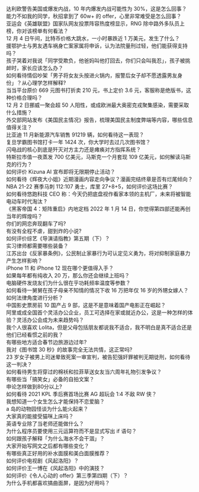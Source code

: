 达利欧警告美国或爆发内战，10 年内爆发内战可能性为 30%，这是怎么回事？  
能力不如我的同学，秋招拿到了 60w+ 的 offer，心里非常难受是怎么回事？  
亚运会《英雄联盟》国家队网友投票阵容热度榜显示，RNG 除中路外多队员上榜，你对该榜单有何看法？  
12 月 4 日午间，比特币价格大跳水，一小时暴跌近 1 万美元，发生了什么？  
援鄂护士与男友遇车祸身亡案家属将申诉，认为法院量刑过轻，他们能获得支持吗？  
孩子哭着对我说「同学受欺负，他爸妈叫他打回去，你们只会叫我忍」，孩子被挑衅时，家长应该怎么办？  
如何看待情侣吵架「男子将女友头按进火锅内，报警后女子却不愿透露男友身份」？从心理学怎样解释?  
当当平台原价 669 元图书打折卖 210 元，书上定价 3.6 元，客服称是绝版书，这种价格合理吗？  
12 月 2 日挪威一聚会超 50 人阳性，或成欧洲最大奥密克戎聚集感染，需要采取什么措施？  
外交部网站发布《美国民主情况》报告，梳理美国民主制度弊端等内容，哪些信息值得关注？  
比亚迪 11 月新能源汽车销售 91219 辆，如何看待这一表现？  
复旦学霸图书馆打卡一年 1424 次，你大学时去过几次图书馆？  
闪电战的核心到底是歼灭对方主力还是瘫痪对方指挥系统？  
特斯拉市值一夜蒸发 700 亿美元，马斯克一个月套现 109 亿美元，如何解读马斯克的行为？  
如何评价 Kizuna AI  宣布即将无限期停止活动？  
如何看待《辉夜大小姐》近期漫画内容走向争议？漫画完结终章是否有烂尾倾向？  
NBA 21-22 赛季马刺 112:107 勇士，库里 27+8+5，如何评价这场比赛？  
如何看待悠跑科技 CEO 称：今天仍把底盘视作看家本领的主机厂，未来将被智能电动车时代淘汰 ?  
《黑客帝国 4：矩阵重启》内地定档 2022 年 1 月 14 日，你觉得第四部还能再创当年的辉煌吗？  
你们的网恋奔现翻车了吗?  
有没有全程不虐，甜到炸的小说?  
如何评价综艺《导演请指教》第五期（下）？  
实习律师都需要哪些装备？  
江苏出台《反家暴条例》，公民制止家暴行为可认定见义勇为，将对抑制家庭暴力产生怎样影响？  
iPhone 11 和 iPhone 12 现在哪个更值得入手？  
如果每年都有纯收入 20 万，那么你还会继续上班吗？  
电脑硬件发烧友们为什么很在乎功耗频率温度等参数？  
如何看待一舅舅在孩子母亲不知情的情况下收 16 万把年仅 16 岁的外甥女嫁人？如何法律角度进行分析？  
中国影史票房前 10 国产占 9 部，这是不是意味着国产电影正在崛起？  
阿里或成全国首个灵活办公企业，员工可选择在家或就近办公，这是一种怎样的体验？灵活办公会成为未来趋势吗？  
我个人很喜欢 Lolita，但是父母包括朋友都说我不适合，我不明白是真不适合还是他们已经看惯之前的我？  
有哪些地方适合春节边旅游边过年?  
我对《图书馆 30 秒》的故事完全无法共情，这正常吗?  
23 岁女子被男上司迷晕致死案一审宣判，被告犯强奸罪被判无期徒刑，如何看待这一判决？  
如何看待男生将穿过的棉袄和拉菲草送女友当六周年礼物引发争议？  
有哪些当「搞笑女」必备的自拍文案？  
申论怎样做到80分以上?  
如何看待 2021 KPL 季后赛首场比赛 AG 超玩会 1:4 不敌 RW 侠？  
我想知道一个女生怎么才能保持不恋爱脑？  
a 岛的动物园怪谈为什么能火起来？  
大家真的能接受猫咪上床吗？  
英语专业除了当老师还能做什么？  
为什么程序员要使用三元运算符而不是显式写出 if 语句？  
如何跟孩子解释「为什么海水不会干涸」？  
大家开始写网文之后都有哪些变化？  
有哪些真正好用的补水面膜和美白面膜推荐？  
如何评价电视剧《风起洛阳》？  
如何评价王一博在《风起洛阳》中的演技？  
如何评价《令人心动的 offer》第三季第四期（下）？  
为什么手机都喜欢搞曲面屏，是因为好用吗？  

